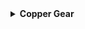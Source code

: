 <details>
<summary><strong>Copper Gear</strong></summary>

<table>
  <tr>
    <td><strong>Name</strong></td>
    <td><strong>Copper Gear</strong></td>
  </tr>
  <tr>
    <td><strong>Description</strong></td>
    <td>Increase attack speed while within the Teleporter zone.</td>
  </tr>
  <tr>
    <td><strong>Details</strong></td>
    <td>Increase **attack speed** by **25%** (*+25% per stack*) while inside the Teleporter zone.</td>
  </tr>
  <tr>
    <td><strong>Rarity</strong></td>
    <td><strong>Common</strong></td>
  </tr>
  <tr>
    <td><strong>Category</strong></td>
    <td>Damage, HoldoutZoneRelated</td>
  </tr>
  <tr>
    <td><strong>Corrupt</strong></td>
    <td><strong>Brass Screws</strong></td>
  </tr>
  <tr>
    <td><strong>Stats</strong></td>
    <td>
      <details>
        <summary><strong>View Stats Grid</strong></summary>
        <br>
        <table border="1">
          <tr>
            <th>Stat</th>
            <th>Value</th>
            <th>Stack</th>
            <th>Add</th>
          </tr>
          <tr>
            <td>Attack Speed</td>
            <td>25%</td>
            <td>Linear</td>
            <td>+25%</td>
          </tr>
        </table>
      </details>
    </td>
  </tr>
  <tr>
    <td><strong>Notes</strong></td>
    <td>
      <ul>
        <li>Provides the Copper Gear buff while within the teleporter radius.</li>
        <li>Leaving the teleporter radius will result in the buff expiring after 1 second.</li>
        <li>Unavailable in the Simulacrum alternate gamemode.</li>
      </ul>
    </td>
  </tr>
  <tr>
    <td><strong>Logbook</strong></td>
    <td>
      <em>//--AUTO-TRANSCRIPTION FROM UES [Redacted] --//</em><br><br>
      <em>"Hey, you know those clockmakers we met when we went on that trip to Earth?"</em><br><br>
      <em>"Yeah, I remember. Why are you bringing them up now?"</em><br><br>
      <em>"A couple o' them told me that they were always in the zone when wearing one of these gears 'round their wrist. Said it helped 'em work way faster."</em><br><br>
      <em>"I see but… what does that have to do with the mountain of lemurian corpses behind you?"</em><br><br>
      <em>"Well, uh… I can tell you that it works."</em>
    </td>
  </tr>
</table>

</details>
